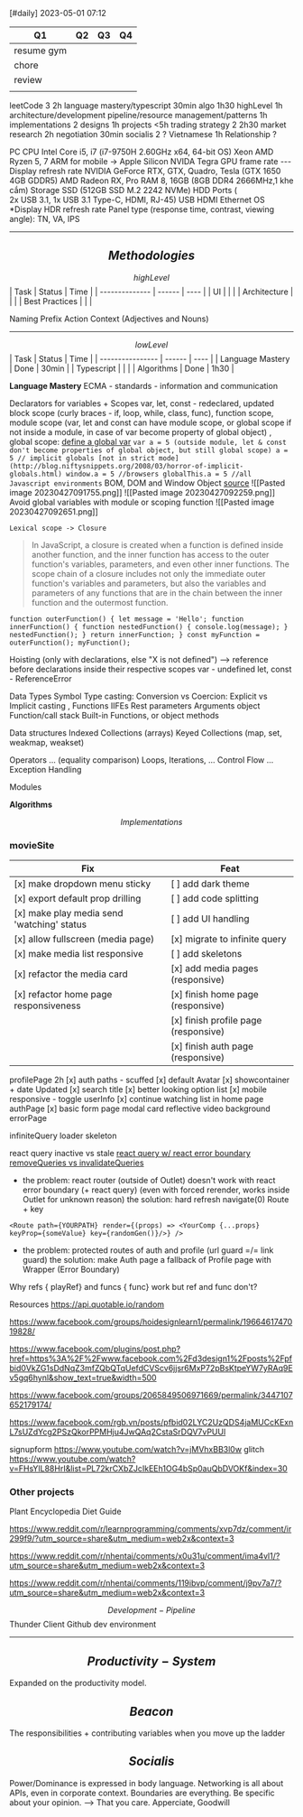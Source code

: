 [#daily]
2023-05-01
07:12

| Q1         | Q2  | Q3  | Q4  |
| ---------- | --- | --- | --- |
| resume gym |     |     |     |
| chore      |     |     |     |
| review     |     |     |     |
|            |     |     |     |



leetCode 3 2h
	language mastery/typescript 30min
	algo 1h30
highLevel 1h
	architecture/development pipeline/resource management/patterns 1h
implementations 2
	designs 1h
	projects <5h
trading strategy 2 2h30
	market research 2h
	negotiation 30min
socialis 2 ?
	Vietnamese 1h 
	Relationship ?

PC
	CPU
		Intel Core i5, i7 (i7-9750H 2.60GHz x64, 64-bit OS)
			Xeon
		AMD Ryzen 5, 7
		ARM for mobile -> Apple Silicon
		NVIDA Tegra
	GPU frame rate --- Display refresh rate
		NVIDIA GeForce RTX, GTX, Quadro, Tesla (GTX 1650 4GB GDDR5)
		AMD Radeon RX, Pro
	RAM
		8, 16GB (8GB DDR4 2666MHz,1 khe cắm)
	Storage
		SSD (512GB SSD M.2 2242 NVMe)
		HDD	
	Ports (  
2x USB 3.1, 1x USB 3.1 Type-C, HDMI, RJ-45)
		USB
		HDMI
		Ethernet
	OS
	*Display
		HDR
		refresh rate
		Panel type (response time, contrast, viewing angle): TN, VA, IPS



***
## $$Methodologies$$
$$highLevel$$
| Task           | Status | Time |
| -------------- | ------ | ---- |
| UI             |        |      |
| Architecture   |        |      | 
| Best Practices |        |      |

Naming
	Prefix Action Context (Adjectives and Nouns)
****
$$lowLevel$$
| Task             | Status | Time |
| ---------------- | ------ | ---- |
| Language Mastery | Done   | 30min      |
| Typescript       |        |      |
| Algorithms       | Done       | 1h30      |

**Language Mastery**
ECMA - standards - information and communication

Declarators for variables + Scopes
	var, let, const - redeclared, updated 
	block scope (curly braces - if, loop, while, class, func), function scope, module scope (var, let and const can have module scope, or global scope if not inside a module, in case of var become property of global object)
	, global scope: [define a global var](https://stackoverflow.com/questions/5786851/define-a-global-variable-in-a-javascript-function)
		```
		var a = 5 (outside module, let & const don't become properties of global object, but still global scope)
		a = 5 // implicit globals [not in strict mode](http://blog.niftysnippets.org/2008/03/horror-of-implicit-globals.html)
		window.a = 5 //browsers
		globalThis.a = 5 //all Javascript environments
		```
		BOM, DOM and Window Object [source](https://200lab.io/blog/tim-hieu-them-ve-window-object-trong-javascript/)
		![[Pasted image 20230427091755.png]]
		![[Pasted image 20230427092259.png]]
		Avoid global variables with module or scoping function
		![[Pasted image 20230427092651.png]]
		
	Lexical scope -> Closure
>In JavaScript, a closure is created when a function is defined inside another function, and the inner function has access to the outer function's variables, parameters, and even other inner functions. The scope chain of a closure includes not only the immediate outer function's variables and parameters, but also the variables and parameters of any functions that are in the chain between the inner function and the outermost function.
```
function outerFunction() { let message = 'Hello'; function innerFunction() { function nestedFunction() { console.log(message); } nestedFunction(); } return innerFunction; } const myFunction = outerFunction(); myFunction();
```
Hoisting (only with declarations, else "X is not defined") --> reference before declarations inside their respective scopes
	var - undefined
	let, const - ReferenceError

Data Types
	Symbol
	Type casting: Conversion vs Coercion: Explicit vs Implicit casting
	,
	Functions
		IIFEs
		Rest parameters
		Arguments object
		Function/call stack
		Built-in Functions, or object methods

Data structures
	Indexed Collections (arrays) 
	Keyed Collections (map, set, weakmap, weakset)

Operators ... (equality comparison)
Loops, Iterations, ... Control Flow
	... Exception Handling

Modules
	<script type='module' src=''></script>



**Algorithms**

$$Implementations$$
### **movieSite**
| Fix                                        | Feat                                 |
| ------------------------------------------ | ------------------------------------ |
| [x] make dropdown menu sticky              | [ ] add dark theme                   |
| [x] export default prop drilling           | [ ] add code splitting               |
| [x] make play media send 'watching' status | [ ] add UI handling                  |
| [x] allow fullscreen (media page)          | [x] migrate to infinite query        |
| [x] make media list responsive             | [ ] add skeletons                    |
| [x] refactor the media card                | [x] add media pages (responsive)     |
| [x] refactor home page responsiveness      | [x] finish home page (responsive)    |
|                                            | [x] finish profile page (responsive) |
|                                            | [x] finish auth page (responsive)    |

profilePage 2h
	[x] auth paths - scuffed
	[x] default Avatar
	[x] showcontainer + date Updated
	[x] search title
	[x] better looking option list
	[x] mobile responsive - toggle userInfo
	[x] continue watching list in home page
authPage
	[x] basic form
	page
		modal card reflective
		video background 
errorPage

infiniteQuery
	loader
	skeleton

react query
	inactive vs stale
	[react query w/ react error boundary](https://github.com/TanStack/query/discussions/3393)
	[removeQueries vs invalidateQueries](https://github.com/TanStack/query/discussions/3169)
- the problem: react router (outside of Outlet) doesn't work with react error boundary (+ react query) (even with forced rerender, works inside Outlet for unknown reason)
 the solution: hard refresh
	navigate(0)
	Route + key
```
<Route path={YOURPATH} render={(props) => <YourComp {...props} keyProp={someValue} key={randomGen()}/>} />
```
- the problem: protected routes of auth and profile (url guard =/= link guard)
the solution: make Auth page a fallback of Profile page with Wrapper (Error Boundary)

Why refs { playRef} and funcs { func} work but ref and func don't?

Resources
https://api.quotable.io/random

https://www.facebook.com/groups/hoidesignlearn1/permalink/1966461747019828/

https://www.facebook.com/plugins/post.php?href=https%3A%2F%2Fwww.facebook.com%2Fd3design1%2Fposts%2Fpfbid0VkZG1sDdNqZ3mfZQbQTqUefdCVScv6jjsr6MxP72pBsKtpeYW7yRAq9Ev5gq6hynl&show_text=true&width=500

https://www.facebook.com/groups/2065849506971669/permalink/3447107652179174/

https://www.facebook.com/rgb.vn/posts/pfbid02LYC2UzQDS4jaMUCcKExnL7sUZdYcg2PSzQkorPPMHju4JwQAq2CstaSrDQV7vPUUl

signupform https://www.youtube.com/watch?v=jMVhxBB3l0w
glitch https://www.youtube.com/watch?v=FHsYlL88HrI&list=PL72krCXbZJcIkEEh1OG4bSp0auQbDVOKf&index=30

### **Other projects**

Plant Encyclopedia
Diet Guide

https://www.reddit.com/r/learnprogramming/comments/xvp7dz/comment/ir299f9/?utm_source=share&utm_medium=web2x&context=3

https://www.reddit.com/r/nhentai/comments/x0u31u/comment/ima4vl1/?utm_source=share&utm_medium=web2x&context=3

https://www.reddit.com/r/nhentai/comments/119ibvp/comment/j9pv7a7/?utm_source=share&utm_medium=web2x&context=3











$$Development-Pipeline$$
Thunder Client
Github dev environment

***
##  $$Productivity-System$$
Expanded on the productivity model. 

## $$Beacon$$
The responsibilities + contributing variables when you move up the ladder

## $$Socialis$$
Power/Dominance is expressed in body language.
Networking is all about APIs, even in corporate context.
Boundaries are everything.
Be specific about your opinion. --> That you care. Apperciate, Goodwill

